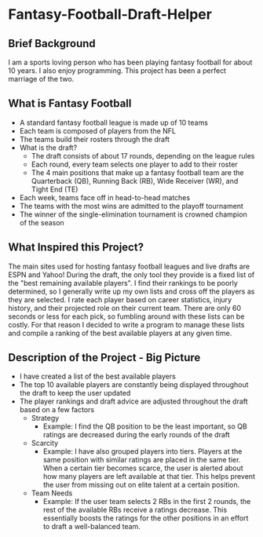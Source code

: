 # Fantasy-Football-Draft-Helper

## Brief Background
I am a sports loving person who has been playing fantasy football for about 10 years. I also enjoy programming. This project has been a perfect marriage of the two.

## What is Fantasy Football
- A standard fantasy football league is made up of 10 teams
- Each team is composed of players from the NFL
- The teams build their rosters through the draft
- What is the draft?
  - The draft consists of about 17 rounds, depending on the league rules
  - Each round, every team selects one player to add to their roster
  - The 4 main positions that make up a fantasy football team are the Quarterback (QB), Running Back (RB), Wide Receiver (WR), and Tight End (TE)
- Each week, teams face off in head-to-head matches
- The teams with the most wins are admitted to the playoff tournament
- The winner of the single-elimination tournament is crowned champion of the season

## What Inspired this Project?
The main sites used for hosting fantasy football leagues and live drafts are ESPN and Yahoo! During the draft, the only tool they provide is a fixed list of the "best remaining available players". I find their rankings to be poorly determined, so I generally write up my own lists and cross off the players as they are selected. I rate each player based on career statistics, injury history, and their projected role on their current team. There are only 60 seconds or less for each pick, so fumbling around with these lists can be costly. For that reason I decided to write a program to manage these lists and compile a ranking of the best available players at any given time.

## Description of the Project - Big Picture
- I have created a list of the best available players
- The top 10 available players are constantly being displayed throughout the draft to keep the user updated
- The player rankings and draft advice are adjusted throughout the draft based on a few factors
  - Strategy
    - Example: I find the QB position to be the least important, so QB ratings are decreased during the early rounds of the draft
  - Scarcity
    - Example: I have also grouped players into tiers. Players at the same position with similar ratings are placed in the same tier. When a certain tier becomes scarce, the user is alerted about how many players are left available at that tier. This helps prevent the user from missing out on elite talent at a certain position.
  - Team Needs
    - Example: If the user team selects 2 RBs in the first 2 rounds, the rest of the available RBs receive a ratings decrease. This essentially boosts the ratings for the other positions in an effort to draft a well-balanced team.


